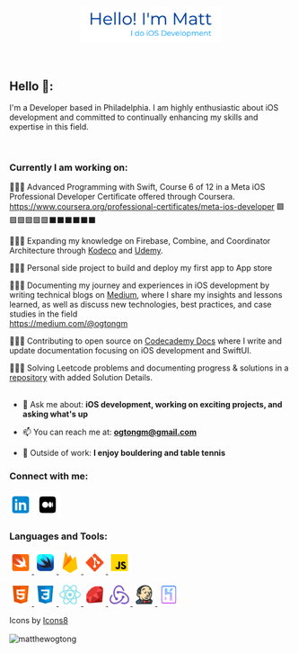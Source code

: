 <p align="center"><a><img width="50%" alt="Hello, I'm Matt. I do iOS Development" src="./assets/readme-header.png" /></a></p>

<br />

## Hello 👋:
I'm a Developer based in Philadelphia. 
I am highly enthusiastic about iOS development and committed to continually enhancing my skills and expertise in this field.

<br>

### Currently I am working on:

👨🏻‍💻 Advanced Programming with Swift, Course 6 of 12 in a Meta iOS Professional Developer Certificate offered through Coursera.
https://www.coursera.org/professional-certificates/meta-ios-developer 🟩🟩🟩🟩🟩🟩⬛️⬛️⬛️⬛️⬛️⬛️

👨🏻‍💻 Expanding my knowledge on Firebase, Combine, and Coordinator Architecture through [Kodeco](https://www.kodeco.com) and [Udemy](https://www.udemy.com/).

👨🏻‍💻 Personal side project to build and deploy my first app to App store

👨🏻‍💻 Documenting my journey and experiences in iOS development by writing technical blogs on [Medium](https://medium.com), where I share my insights and lessons learned, as well as discuss new technologies, best practices, and case studies in the field
<br>
https://medium.com/@ogtongm

👨🏻‍💻 Contributing to open source on [Codecademy Docs](https://github.com/Codecademy/docs) where I write and update documentation focusing on iOS development and SwiftUI.

👨🏻‍💻 Solving Leetcode problems and documenting progress & solutions in a [repository](https://github.com/matthewogtong/LeetCode-Swift) with added Solution Details.<br>
<br>
- 💬 Ask me about: **iOS development, working on exciting projects, and asking what's up**

- 📫 You can reach me at: **ogtongm@gmail.com**

- 🏓 Outside of work: **I enjoy bouldering and table tennis**

<h3 align="left">Connect with me:</h3>
<p align="left">
<a href="https://linkedin.com/in/matthewogtong" target="blank"><img align="center" src="assets/icons8-linkedin.svg" alt="matthewogtong-linkedin" height="40" width="40" /></a>
<a href="https://medium.com/@ogtongm" target="blank"><img align="center" src="assets/icons8-medium.svg" alt="@ogtongm" height="48" width="48" /></a>
</p>

<h3 align="left">Languages and Tools:</h3>
<p align="left">
  
<!-- Strongest -->
<a href="https://developer.apple.com/swift/" target="_blank" rel="noreferrer"> <img src="assets/icons8-swift.svg" alt="swift" width="40" height="40"/> </a>
<a href="https://developer.apple.com/xcode/swiftui/" target="_blank" rel="noreferrer"> <img src="assets/icons8-swiftui.svg" alt="swift" width="40" height="40"/> </a>
<a href="https://firebase.google.com/" target="_blank" rel="noreferrer"> <img src="assets/icons8-firebase.svg" alt="firebase" width="40" height="40"/> </a>
<a href="https://git-scm.com/" target="_blank" rel="noreferrer"> <img src="assets/icons8-git.svg" alt="git" width="40" height="40"/> </a>
<a href="https://developer.mozilla.org/en-US/docs/Web/JavaScript" target="_blank" rel="noreferrer"> <img src="assets/icons8-javascript.svg" alt="javascript" width="40" height="40"/> </a>
<!-- Intermediate -->  
<a href="https://www.w3.org/html/" target="_blank" rel="noreferrer"> <img src="assets/icons8-html-5.svg" alt="html5" width="40" height="40"/> </a> 
<a href="https://www.w3schools.com/css/" target="_blank" rel="noreferrer"> <img src="assets/icons8-css3.svg" alt="css3" width="40" height="40"/> </a>
<a href="https://reactnative.dev" target="_blank" rel="noreferrer"> <img src="assets/icons8-react-native.svg" alt="react-native" width="40" height="40"/> </a>
<a href="https://www.ruby-lang.org/en/" target="_blank" rel="noreferrer"> <img src="assets/icons8-ruby-programming-language.svg" alt="ruby" width="40" height="40"/> </a>
<a href="https://redux.js.org" target="_blank" rel="noreferrer"> <img src="assets/icons8-redux.svg" alt="redux" width="40" height="40"/> </a> 
<a href="https://www.jenkins.io" target="_blank" rel="noreferrer"> <img src="assets/icons8-jenkins.svg" alt="jenkins" width="40" height="40"/> </a>
<a href="https://heroku.com" target="_blank" rel="noreferrer"> <img src="assets/icons8-heroku.svg" alt="heroku" width="40" height="40"/> </a>
</p>

<a target="_blank"></a>Icons by <a target="_blank" href="https://icons8.com">Icons8</a>

<p><img align="center" src="https://github-readme-streak-stats.herokuapp.com/?user=matthewogtong&theme=dark" alt="matthewogtong" /></p>
